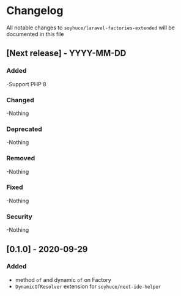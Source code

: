 # Changelog

All notable changes to `soyhuce/laravel-factories-extended` will be documented in this file

## [Next release] - YYYY-MM-DD

### Added

-Support PHP 8

### Changed

-Nothing

### Deprecated

-Nothing

### Removed

-Nothing

### Fixed

-Nothing

### Security

-Nothing

## [0.1.0] - 2020-09-29

### Added

- method `of` and dynamic `of` on Factory
- `DynamicOfResolver` extension for `soyhuce/next-ide-helper`
